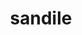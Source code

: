 ---
id: 551
title: sandile
types: [ground,dark]
image: https://raw.githubusercontent.com/PokeAPI/sprites/master/sprites/pokemon/551.png
---